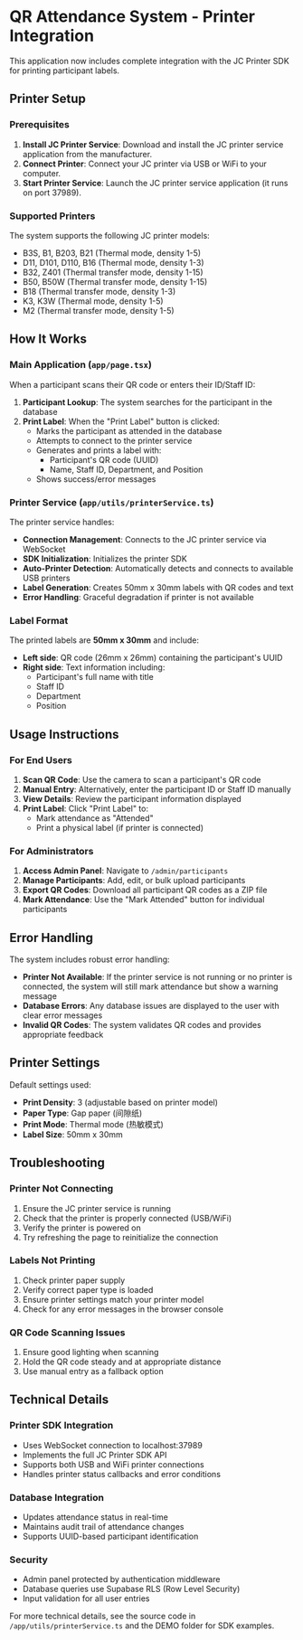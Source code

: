 # QR Attendance System - Printer Integration

This application now includes complete integration with the JC Printer SDK for printing participant labels.

## Printer Setup

### Prerequisites

1. **Install JC Printer Service**: Download and install the JC printer service application from the manufacturer.
2. **Connect Printer**: Connect your JC printer via USB or WiFi to your computer.
3. **Start Printer Service**: Launch the JC printer service application (it runs on port 37989).

### Supported Printers

The system supports the following JC printer models:
- B3S, B1, B203, B21 (Thermal mode, density 1-5)
- D11, D101, D110, B16 (Thermal mode, density 1-3)
- B32, Z401 (Thermal transfer mode, density 1-15)
- B50, B50W (Thermal transfer mode, density 1-15)
- B18 (Thermal transfer mode, density 1-3)
- K3, K3W (Thermal mode, density 1-5)
- M2 (Thermal transfer mode, density 1-5)

## How It Works

### Main Application (`app/page.tsx`)

When a participant scans their QR code or enters their ID/Staff ID:

1. **Participant Lookup**: The system searches for the participant in the database
2. **Print Label**: When the "Print Label" button is clicked:
   - Marks the participant as attended in the database
   - Attempts to connect to the printer service
   - Generates and prints a label with:
     - Participant's QR code (UUID)
     - Name, Staff ID, Department, and Position
   - Shows success/error messages

### Printer Service (`app/utils/printerService.ts`)

The printer service handles:
- **Connection Management**: Connects to the JC printer service via WebSocket
- **SDK Initialization**: Initializes the printer SDK
- **Auto-Printer Detection**: Automatically detects and connects to available USB printers
- **Label Generation**: Creates 50mm x 30mm labels with QR codes and text
- **Error Handling**: Graceful degradation if printer is not available

### Label Format

The printed labels are **50mm x 30mm** and include:
- **Left side**: QR code (26mm x 26mm) containing the participant's UUID
- **Right side**: Text information including:
  - Participant's full name with title
  - Staff ID
  - Department
  - Position

## Usage Instructions

### For End Users

1. **Scan QR Code**: Use the camera to scan a participant's QR code
2. **Manual Entry**: Alternatively, enter the participant ID or Staff ID manually
3. **View Details**: Review the participant information displayed
4. **Print Label**: Click "Print Label" to:
   - Mark attendance as "Attended"
   - Print a physical label (if printer is connected)

### For Administrators

1. **Access Admin Panel**: Navigate to `/admin/participants`
2. **Manage Participants**: Add, edit, or bulk upload participants
3. **Export QR Codes**: Download all participant QR codes as a ZIP file
4. **Mark Attendance**: Use the "Mark Attended" button for individual participants

## Error Handling

The system includes robust error handling:

- **Printer Not Available**: If the printer service is not running or no printer is connected, the system will still mark attendance but show a warning message
- **Database Errors**: Any database issues are displayed to the user with clear error messages
- **Invalid QR Codes**: The system validates QR codes and provides appropriate feedback

## Printer Settings

Default settings used:
- **Print Density**: 3 (adjustable based on printer model)
- **Paper Type**: Gap paper (间隙纸)
- **Print Mode**: Thermal mode (热敏模式)
- **Label Size**: 50mm x 30mm

## Troubleshooting

### Printer Not Connecting
1. Ensure the JC printer service is running
2. Check that the printer is properly connected (USB/WiFi)
3. Verify the printer is powered on
4. Try refreshing the page to reinitialize the connection

### Labels Not Printing
1. Check printer paper supply
2. Verify correct paper type is loaded
3. Ensure printer settings match your printer model
4. Check for any error messages in the browser console

### QR Code Scanning Issues
1. Ensure good lighting when scanning
2. Hold the QR code steady and at appropriate distance
3. Use manual entry as a fallback option

## Technical Details

### Printer SDK Integration
- Uses WebSocket connection to localhost:37989
- Implements the full JC Printer SDK API
- Supports both USB and WiFi printer connections
- Handles printer status callbacks and error conditions

### Database Integration
- Updates attendance status in real-time
- Maintains audit trail of attendance changes
- Supports UUID-based participant identification

### Security
- Admin panel protected by authentication middleware
- Database queries use Supabase RLS (Row Level Security)
- Input validation for all user entries

For more technical details, see the source code in `/app/utils/printerService.ts` and the DEMO folder for SDK examples.
